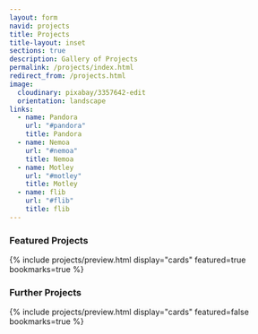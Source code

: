 ```yaml
---
layout: form
navid: projects
title: Projects
title-layout: inset
sections: true
description: Gallery of Projects
permalink: /projects/index.html
redirect_from: /projects.html
image:
  cloudinary: pixabay/3357642-edit
  orientation: landscape
links:
  - name: Pandora
    url: "#pandora"
    title: Pandora
  - name: Nemoa
    url: "#nemoa"
    title: Nemoa
  - name: Motley
    url: "#motley"
    title: Motley
  - name: flib
    url: "#flib"
    title: flib
---
```


<section class="dark-grey"><h3>Featured Projects</h3></section>
<section class="white">{% include projects/preview.html display="cards" featured=true bookmarks=true %}</section>

<section class="dark-grey"><h3>Further Projects</h3></section>
<section class="white">{% include projects/preview.html display="cards" featured=false bookmarks=true %}</section>
